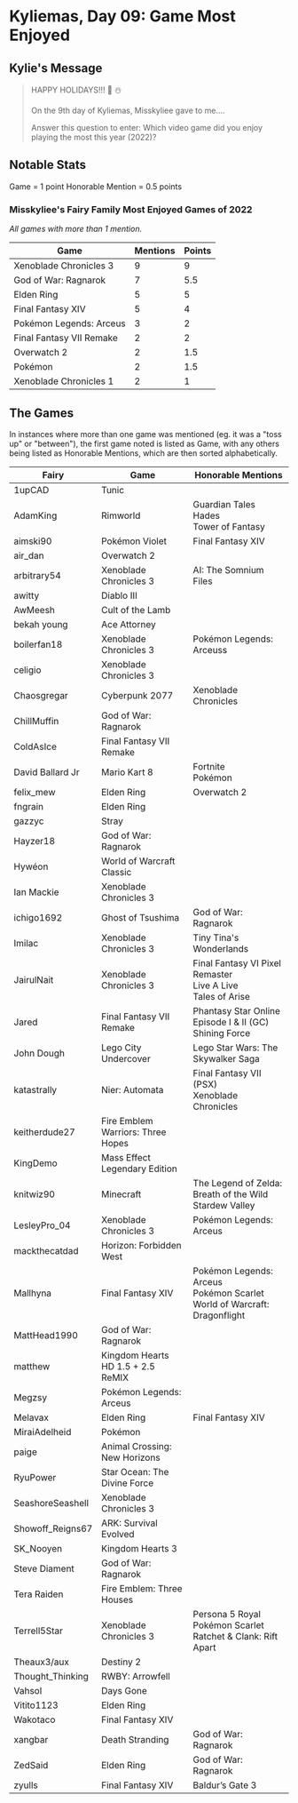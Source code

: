 # Kyliemas, Day 09: Game Most Enjoyed

## Kylie's Message

> HAPPY HOLIDAYS!!! 🎄 ☃️
>
> On the 9th day of Kyliemas, Misskyliee gave to me....
>
> Answer this question to enter: Which video game did you enjoy playing the most this year (2022)?

## Notable Stats

Game = 1 point
Honorable Mention = 0.5 points

### Misskyliee's Fairy Family Most Enjoyed Games of 2022

_All games with more than 1 mention._

| Game                     | Mentions | Points |
| ------------------------ | -------- | ------ |
| Xenoblade Chronicles 3   | 9        | 9      |
| God of War: Ragnarok     | 7        | 5.5    |
| Elden Ring               | 5        | 5      |
| Final Fantasy XIV        | 5        | 4      |
| Pokémon Legends: Arceus  | 3        | 2      |
| Final Fantasy VII Remake | 2        | 2      |
| Overwatch 2              | 2        | 1.5    |
| Pokémon                  | 2        | 1.5    |
| Xenoblade Chronicles 1   | 2        | 1      |

## The Games

In instances where more than one game was mentioned (eg. it was a "toss up" or "between"), the first game noted is listed as Game, with any others being listed as Honorable Mentions, which are then sorted alphabetically.

| Fairy            | Game                              | Honorable Mentions                                                            |
| ---------------- | --------------------------------- | ----------------------------------------------------------------------------- |
| 1upCAD           | Tunic                             |                                                                               |
| AdamKing         | Rimworld                          | Guardian Tales<br>Hades<br>Tower of Fantasy                                   |
| aimski90         | Pokémon Violet                    | Final Fantasy XIV                                                             |
| air_dan          | Overwatch 2                       |                                                                               |
| arbitrary54      | Xenoblade Chronicles 3            | AI: The Somnium Files                                                         |
| awitty           | Diablo III                        |                                                                               |
| AwMeesh          | Cult of the Lamb                  |                                                                               |
| bekah young      | Ace Attorney                      |                                                                               |
| boilerfan18      | Xenoblade Chronicles 3            | Pokémon Legends: Arceuss                                                      |
| celigio          | Xenoblade Chronicles 3            |                                                                               |
| Chaosgregar      | Cyberpunk 2077                    | Xenoblade Chronicles                                                          |
| ChillMuffin      | God of War: Ragnarok              |                                                                               |
| ColdAsIce        | Final Fantasy VII Remake          |                                                                               |
| David Ballard Jr | Mario Kart 8                      | Fortnite<br>Pokémon                                                           |
| felix_mew        | Elden Ring                        | Overwatch 2                                                                   |
| fngrain          | Elden Ring                        |                                                                               |
| gazzyc           | Stray                             |                                                                               |
| Hayzer18         | God of War: Ragnarok              |                                                                               |
| Hywéon           | World of Warcraft Classic         |                                                                               |
| Ian Mackie       | Xenoblade Chronicles 3            |                                                                               |
| ichigo1692       | Ghost of Tsushima                 | God of War: Ragnarok                                                          |
| Imilac           | Xenoblade Chronicles 3            | Tiny Tina's Wonderlands                                                       |
| JairulNait       | Xenoblade Chronicles 3            | Final Fantasy VI Pixel Remaster<br>Live A Live<br>Tales of Arise              |
| Jared            | Final Fantasy VII Remake          | Phantasy Star Online Episode I & II (GC)<br>Shining Force                     |
| John Dough       | Lego City Undercover              | Lego Star Wars: The Skywalker Saga                                            |
| katastrally      | Nier: Automata                    | Final Fantasy VII (PSX)<br>Xenoblade Chronicles                               |
| keitherdude27    | Fire Emblem Warriors: Three Hopes |                                                                               |
| KingDemo         | Mass Effect Legendary Edition     |                                                                               |
| knitwiz90        | Minecraft                         | The Legend of Zelda: Breath of the Wild<br>Stardew Valley                     |
| LesleyPro_04     | Xenoblade Chronicles 3            | Pokémon Legends: Arceus                                                       |
| mackthecatdad    | Horizon: Forbidden West           |                                                                               |
| Mallhyna         | Final Fantasy XIV                 | Pokémon Legends: Arceus<br>Pokémon Scarlet<br>World of Warcraft: Dragonflight |
| MattHead1990     | God of War: Ragnarok              |                                                                               |
| matthew          | Kingdom Hearts HD 1.5 + 2.5 ReMIX |                                                                               |
| Megzsy           | Pokémon Legends: Arceus           |                                                                               |
| Melavax          | Elden Ring                        | Final Fantasy XIV                                                             |
| MiraiAdelheid    | Pokémon                           |                                                                               |
| paige            | Animal Crossing: New Horizons     |                                                                               |
| RyuPower         | Star Ocean: The Divine Force      |                                                                               |
| SeashoreSeashell | Xenoblade Chronicles 3            |                                                                               |
| Showoff_Reigns67 | ARK: Survival Evolved             |                                                                               |
| SK_Nooyen        | Kingdom Hearts 3                  |                                                                               |
| Steve Diament    | God of War: Ragnarok              |                                                                               |
| Tera Raiden      | Fire Emblem: Three Houses         |                                                                               |
| Terrell5Star     | Xenoblade Chronicles 3            | Persona 5 Royal<br>Pokémon Scarlet<br>Ratchet & Clank: Rift Apart             |
| Theaux3/aux      | Destiny 2                         |                                                                               |
| Thought_Thinking | RWBY: Arrowfell                   |                                                                               |
| Vahsol           | Days Gone                         |                                                                               |
| Vitito1123       | Elden Ring                        |                                                                               |
| Wakotaco         | Final Fantasy XIV                 |                                                                               |
| xangbar          | Death Stranding                   | God of War: Ragnarok                                                          |
| ZedSaid          | Elden Ring                        | God of War: Ragnarok                                                          |
| zyulls           | Final Fantasy XIV                 | Baldur’s Gate 3                                                               |
